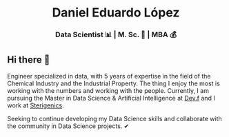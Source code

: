 <h1 align="center">Daniel Eduardo López</h1>

<h3 align="center"> Data Scientist 📊 | M. Sc. 🧬 | MBA 💰 </h3>

<h2> Hi there 👋 </h2>

<p><!--em--> Engineer specialized in data, with 5 years of expertise in the field of the Chemical Industry and the Industrial Property. The thing I enjoy the most is working with the numbers and working with the people. Currently, I am pursuing the Master in Data Science & Artificial Intelligence at <a href="https://www.devf.la">Dev.f</a> and I work at <a href="https://es.sterigenics.com/">Sterigenics</a>.

Seeking to continue developing my Data Science skills and collaborate with the community in Data Science projects. ✔<!--/em--></p>

<!--
**DanielEduardoLopez/DanielEduardoLopez** is a ✨ _special_ ✨ repository because its `README.md` (this file) appears on your GitHub profile.

Here are some ideas to get you started:

- 🔭 I’m currently working on ...
- 🌱 I’m currently learning ...
- 👯 I’m looking to collaborate on ...
- 🤔 I’m looking for help with ...
- 💬 Ask me about ...
- 📫 How to reach me: ...
- 😄 Pronouns: ...
- ⚡ Fun fact: ...
-->

